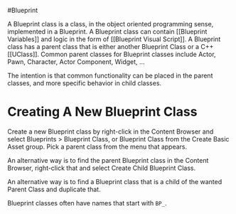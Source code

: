 #Blueprint 

A Blueprint class is a class, in the object oriented programming sense, implemented in a Blueprint.
A Blueprint class can contain [[Blueprint Variables]] and logic in the form of [[Blueprint Visual Script]].
A Blueprint class has a parent class that is either another Blueprint Class or a C++ [[UClass]].
Common parent classes for Blueprint classes include Actor, Pawn, Character, Actor Component, Widget, ...

The intention is that common functionality can be placed in the parent classes, and more specific behavior in child classes.

# Creating A New Blueprint Class

Create a new Blueprint class by right-click in the Content Browser and select Blueprints > Blueprint Class, or Blueprint Class from the Create Basic Asset group.
Pick a parent class from the menu that appears.

An alternative way is to find the parent Blueprint class in the Content Browser, right-click that and select Create Child Blueprint Class.

An alternative way is to find a Blueprint class that is a child of the wanted Parent Class and duplicate that.

Blueprint classes often have names that start with `BP_`.
